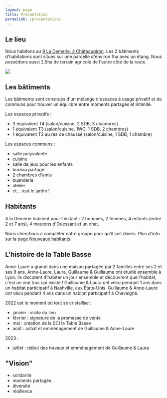 ```yaml
---
layout: page
title: Présentation
permalink: /presentation/
---
```


## Le lieu

Nous habitons au [9 La Demerie, à Châteaugiron](https://goo.gl/maps/gmzRQQyLcXrcWyGj7).
Les 2 bâtiments d'habitations sont situés sur une parcelle d'environ 1ha avec un étang. Nous possédons aussi 2,5ha de terrain agricole de l'autre côté de la route. 

![](../assets/images/vue_satellite.png)


## Les bâtiments

Les bâtiments sont consitués d'un mélange d'espaces à usage privatif et de communs pour trouver un équilibre entre moments partagés et intimité.

Les espaces privatifs :
 - 3 équivalent T4 (salon/cuisine, 2 SDB, 3 chambres)
 - 1 équivalent T3 (salon/cuisine, 1WC, 1 SDB, 2 chambres)
 - 1 équivalent T2 au rez de chaussé (salon/cuisine, 1 SDB, 1 chambre)

Les espaces communs : 
- salle polyvalente
- cuisine
- salle de jeux pour les enfants
- bureau partagé
- 2 chambres d'amis
- buanderie
- atelier
- et... tout le jardin !


## Habitants

A la Demerie habitent pour l'instant : 2 hommes, 2 femmes, 4 enfants (entre 2 et 7 ans), 4 moutons d'Ouessant et un chat. 

Nous cherchons à compléter notre groupe pour qu'il soit divers. Plus d'info sur la page [Nouveaux habitants](../nouveaux).

## L'histoire de la Table Basse

Anne-Laure a grandi dans une maison partagée par 2 familles entre ses 2 et ses 8 ans.
Anne-Laure, Laura, Guillaume & Guillaume ont étudié ensemble à Lyon. Ils discutent d'habiter un jour ensemble et découvrent que l'habitat, c'est un vrai truc qui existe !
Guillaume & Laura ont vécu pendant 1 ans dans un habitat participatif à Nashville, aux États-Unis. 
Guillaume & Anne-Laure ont vécu pendant 4 ans dans un habitat participatif à Chevaigné.

2022 est le moment où tout se cristallise :
- janvier : visite du lieu
- février : signature de la promesse de vente
- mai : création de la SCI la Table Basse
- août : achat et emménagement de Guillaume & Anne-Laure

2023 : 
- juillet : début des travaux et emménagement de Guillaume & Laura


## "Vision"

- solidarité
- moments partagés
- diversité
- résilience

<!-- - "on compte pas" -->